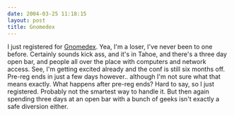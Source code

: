 ```yaml
---
date: 2004-03-25 11:18:15
layout: post
title: Gnomedex
---
```


I just registered for [Gnomedex](http://www.gnomedex.com/). Yea, I'm a loser, I've never been to one before. Certainly sounds kick ass, and it's in Tahoe, and there's a three day open bar, and people all over the place with computers and network access. See, I'm getting excited already and the conf is still six months off. Pre-reg ends in just a few days however.. although I'm not sure what that means exactly. What happens after pre-reg ends? Hard to say, so I just registered. Probably not the smartest way to handle it. But then again spending three days at an open bar with a bunch of geeks isn't exactly a safe diversion either.
